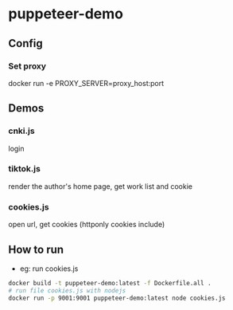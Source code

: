 # puppeteer-demo

## Config

### Set proxy

docker run -e PROXY_SERVER=proxy_host:port

## Demos

### cnki.js

login

### tiktok.js

render the author's home page, get work list and cookie

### cookies.js

open url, get cookies (httponly cookies include)

## How to run

- eg: run cookies.js

```bash
docker build -t puppeteer-demo:latest -f Dockerfile.all .
# run file cookies.js with nodejs
docker run -p 9001:9001 puppeteer-demo:latest node cookies.js
```
